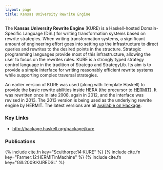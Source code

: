 ```yaml
---
layout: page
title: Kansas University Rewrite Engine
---
```

The **Kansas University Rewrite Engine** (KURE) is a Haskell-hosted
Domain-Specific Language (DSL) for writing transformation systems
based on rewrite strategies.  When writing transformation systems, a
significant amount of engineering effort goes into setting up the
infrastructure to direct queries and rewrites to the desired points in
the structure.  Strategic programming languages provide most of this
infrastructure, allowing the user to focus on the rewrites rules.
KURE is a strongly typed strategy control language in the tradition of
Stratego and StrategyLib.  Its aim is to provide a simple interface
for writing reasonably efficient rewrite systems while supporting
complex traversal strategies.

An earlier version of KURE was used (along with Template Haskell) to
provide the basic rewrite abilities inside HERA (the precursor to
[HERMIT](/software/hermit.html)).  It was rewritten once in late 2008,
again in 2012, and the interface was revised in 2013.  The 2013
version is being used as the underlying rewrite engine by HERMIT.  The
latest versions are all [available on
Hackage](http://hackage.haskell.org/package/kure).

### Key Links

* <http://hackage.haskell.org/package/kure>

### Publications

{% include cite.fn key="Sculthorpe:14:KURE" %}
{% include cite.fn key="Farmer:12:HERMITinMachine" %}
{% include cite.fn key="Gill:2009:KUREDSL" %}
 